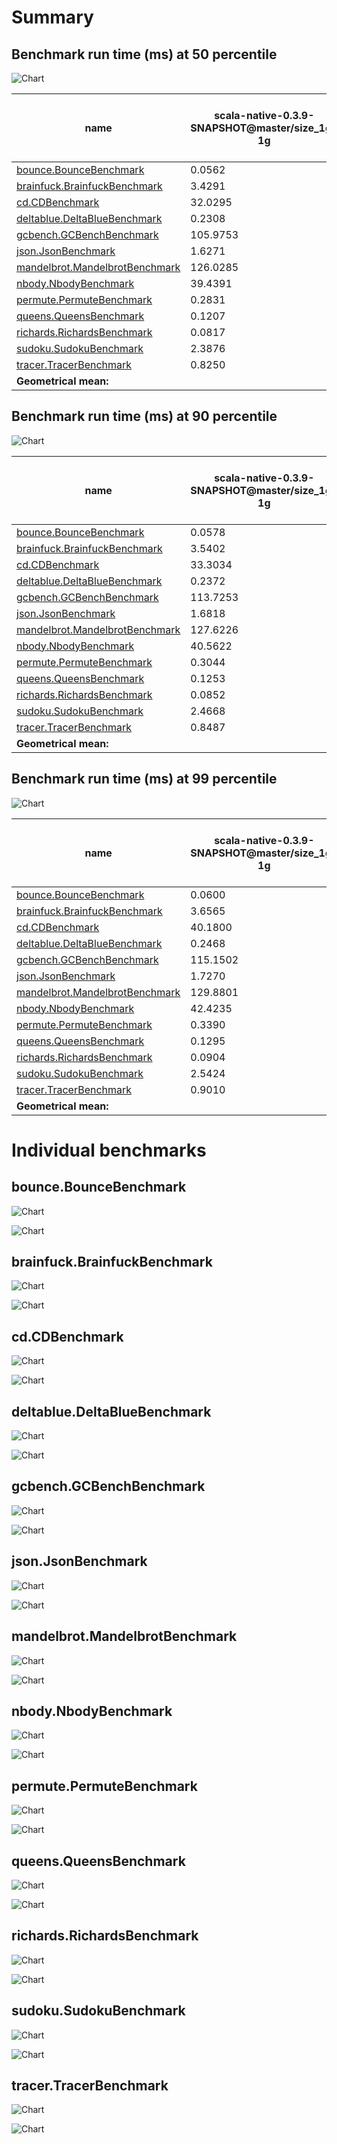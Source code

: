 # Summary
## Benchmark run time (ms) at 50 percentile 
![Chart](relative_percentile_50.png)

|name | scala-native-0.3.9-SNAPSHOT@master/size_1g-1g | scala-native-0.3.9-SNAPSHOT@concurrent-sweep-ur-advance-cursor@origin/size_1g-1g |  | scala-native-0.3.9-SNAPSHOT@concurrent-sweep-ur-advance-cursor@origin_threads2/size_1g-1g | |
| -- | -- | -- | -- | -- | -- |
|[bounce.BounceBenchmark](#bouncebouncebenchmark)|0.0562|0.0562|__-0.04%__|0.0606|+7.88%|
|[brainfuck.BrainfuckBenchmark](#brainfuckbrainfuckbenchmark)|3.4291|3.3305|__-2.88%__|3.3419|__-2.55%__|
|[cd.CDBenchmark](#cdcdbenchmark)|32.0295|31.5707|__-1.43%__|31.5828|__-1.39%__|
|[deltablue.DeltaBlueBenchmark](#deltabluedeltabluebenchmark)|0.2308|0.2307|__-0.01%__|0.2339|+1.38%|
|[gcbench.GCBenchBenchmark](#gcbenchgcbenchbenchmark)|105.9753|105.3138|__-0.62%__|103.3144|__-2.51%__|
|[json.JsonBenchmark](#jsonjsonbenchmark)|1.6271|1.6492|+1.36%|1.6289|+0.11%|
|[mandelbrot.MandelbrotBenchmark](#mandelbrotmandelbrotbenchmark)|126.0285|126.0307|+0.00%|126.0167|__-0.01%__|
|[nbody.NbodyBenchmark](#nbodynbodybenchmark)|39.4391|39.3892|__-0.13%__|40.9609|+3.86%|
|[permute.PermuteBenchmark](#permutepermutebenchmark)|0.2831|0.2770|__-2.16%__|0.2779|__-1.82%__|
|[queens.QueensBenchmark](#queensqueensbenchmark)|0.1207|0.1193|__-1.22%__|0.1199|__-0.70%__|
|[richards.RichardsBenchmark](#richardsrichardsbenchmark)|0.0817|0.0846|+3.58%|0.0812|__-0.60%__|
|[sudoku.SudokuBenchmark](#sudokusudokubenchmark)|2.3876|2.4505|+2.63%|2.4153|+1.16%|
|[tracer.TracerBenchmark](#tracertracerbenchmark)|0.8250|0.8186|__-0.78%__|0.8211|__-0.47%__|
| __Geometrical mean:__|| |__-0.15%__| |+0.30%|
## Benchmark run time (ms) at 90 percentile 
![Chart](relative_percentile_90.png)

|name | scala-native-0.3.9-SNAPSHOT@master/size_1g-1g | scala-native-0.3.9-SNAPSHOT@concurrent-sweep-ur-advance-cursor@origin/size_1g-1g |  | scala-native-0.3.9-SNAPSHOT@concurrent-sweep-ur-advance-cursor@origin_threads2/size_1g-1g | |
| -- | -- | -- | -- | -- | -- |
|[bounce.BounceBenchmark](#bouncebouncebenchmark)|0.0578|0.0578|+0.00%|0.0623|+7.82%|
|[brainfuck.BrainfuckBenchmark](#brainfuckbrainfuckbenchmark)|3.5402|3.4283|__-3.16%__|3.4430|__-2.75%__|
|[cd.CDBenchmark](#cdcdbenchmark)|33.3034|32.3580|__-2.84%__|32.7163|__-1.76%__|
|[deltablue.DeltaBlueBenchmark](#deltabluedeltabluebenchmark)|0.2372|0.2388|+0.68%|0.2405|+1.41%|
|[gcbench.GCBenchBenchmark](#gcbenchgcbenchbenchmark)|113.7253|111.3736|__-2.07%__|109.7633|__-3.48%__|
|[json.JsonBenchmark](#jsonjsonbenchmark)|1.6818|1.6954|+0.81%|1.6742|__-0.45%__|
|[mandelbrot.MandelbrotBenchmark](#mandelbrotmandelbrotbenchmark)|127.6226|127.2188|__-0.32%__|127.3909|__-0.18%__|
|[nbody.NbodyBenchmark](#nbodynbodybenchmark)|40.5622|40.4926|__-0.17%__|42.1121|+3.82%|
|[permute.PermuteBenchmark](#permutepermutebenchmark)|0.3044|0.2849|__-6.41%__|0.2851|__-6.35%__|
|[queens.QueensBenchmark](#queensqueensbenchmark)|0.1253|0.1225|__-2.25%__|0.1236|__-1.41%__|
|[richards.RichardsBenchmark](#richardsrichardsbenchmark)|0.0852|0.0876|+2.82%|0.0844|__-0.97%__|
|[sudoku.SudokuBenchmark](#sudokusudokubenchmark)|2.4668|2.5143|+1.93%|2.4788|+0.49%|
|[tracer.TracerBenchmark](#tracertracerbenchmark)|0.8487|0.8405|__-0.97%__|0.8392|__-1.12%__|
| __Geometrical mean:__|| |__-0.95%__| |__-0.43%__|
## Benchmark run time (ms) at 99 percentile 
![Chart](relative_percentile_99.png)

|name | scala-native-0.3.9-SNAPSHOT@master/size_1g-1g | scala-native-0.3.9-SNAPSHOT@concurrent-sweep-ur-advance-cursor@origin/size_1g-1g |  | scala-native-0.3.9-SNAPSHOT@concurrent-sweep-ur-advance-cursor@origin_threads2/size_1g-1g | |
| -- | -- | -- | -- | -- | -- |
|[bounce.BounceBenchmark](#bouncebouncebenchmark)|0.0600|0.0600|+0.04%|0.0646|+7.64%|
|[brainfuck.BrainfuckBenchmark](#brainfuckbrainfuckbenchmark)|3.6565|3.5977|__-1.61%__|3.6119|__-1.22%__|
|[cd.CDBenchmark](#cdcdbenchmark)|40.1800|35.4709|__-11.72%__|34.5512|__-14.01%__|
|[deltablue.DeltaBlueBenchmark](#deltabluedeltabluebenchmark)|0.2468|0.2498|+1.21%|0.2501|+1.34%|
|[gcbench.GCBenchBenchmark](#gcbenchgcbenchbenchmark)|115.1502|112.8543|__-1.99%__|111.3470|__-3.30%__|
|[json.JsonBenchmark](#jsonjsonbenchmark)|1.7270|1.8006|+4.26%|1.7872|+3.49%|
|[mandelbrot.MandelbrotBenchmark](#mandelbrotmandelbrotbenchmark)|129.8801|129.6213|__-0.20%__|129.7300|__-0.12%__|
|[nbody.NbodyBenchmark](#nbodynbodybenchmark)|42.4235|41.6940|__-1.72%__|43.3375|+2.15%|
|[permute.PermuteBenchmark](#permutepermutebenchmark)|0.3390|0.2949|__-12.99%__|0.2939|__-13.28%__|
|[queens.QueensBenchmark](#queensqueensbenchmark)|0.1295|0.1269|__-2.05%__|0.1275|__-1.56%__|
|[richards.RichardsBenchmark](#richardsrichardsbenchmark)|0.0904|0.0948|+4.91%|0.0935|+3.48%|
|[sudoku.SudokuBenchmark](#sudokusudokubenchmark)|2.5424|2.5850|+1.67%|2.5530|+0.42%|
|[tracer.TracerBenchmark](#tracertracerbenchmark)|0.9010|1.4827|+64.56%|1.4842|+64.74%|
| __Geometrical mean:__|| |+2.15%| |+2.52%|
# Individual benchmarks
## bounce.BounceBenchmark
![Chart](percentile_bounce.BounceBenchmark.png)

![Chart](example_run_3_bounce.BounceBenchmark.png)

## brainfuck.BrainfuckBenchmark
![Chart](percentile_brainfuck.BrainfuckBenchmark.png)

![Chart](example_run_3_brainfuck.BrainfuckBenchmark.png)

## cd.CDBenchmark
![Chart](percentile_cd.CDBenchmark.png)

![Chart](example_run_3_cd.CDBenchmark.png)

## deltablue.DeltaBlueBenchmark
![Chart](percentile_deltablue.DeltaBlueBenchmark.png)

![Chart](example_run_3_deltablue.DeltaBlueBenchmark.png)

## gcbench.GCBenchBenchmark
![Chart](percentile_gcbench.GCBenchBenchmark.png)

![Chart](example_run_3_gcbench.GCBenchBenchmark.png)

## json.JsonBenchmark
![Chart](percentile_json.JsonBenchmark.png)

![Chart](example_run_3_json.JsonBenchmark.png)

## mandelbrot.MandelbrotBenchmark
![Chart](percentile_mandelbrot.MandelbrotBenchmark.png)

![Chart](example_run_3_mandelbrot.MandelbrotBenchmark.png)

## nbody.NbodyBenchmark
![Chart](percentile_nbody.NbodyBenchmark.png)

![Chart](example_run_3_nbody.NbodyBenchmark.png)

## permute.PermuteBenchmark
![Chart](percentile_permute.PermuteBenchmark.png)

![Chart](example_run_3_permute.PermuteBenchmark.png)

## queens.QueensBenchmark
![Chart](percentile_queens.QueensBenchmark.png)

![Chart](example_run_3_queens.QueensBenchmark.png)

## richards.RichardsBenchmark
![Chart](percentile_richards.RichardsBenchmark.png)

![Chart](example_run_3_richards.RichardsBenchmark.png)

## sudoku.SudokuBenchmark
![Chart](percentile_sudoku.SudokuBenchmark.png)

![Chart](example_run_3_sudoku.SudokuBenchmark.png)

## tracer.TracerBenchmark
![Chart](percentile_tracer.TracerBenchmark.png)

![Chart](example_run_3_tracer.TracerBenchmark.png)

